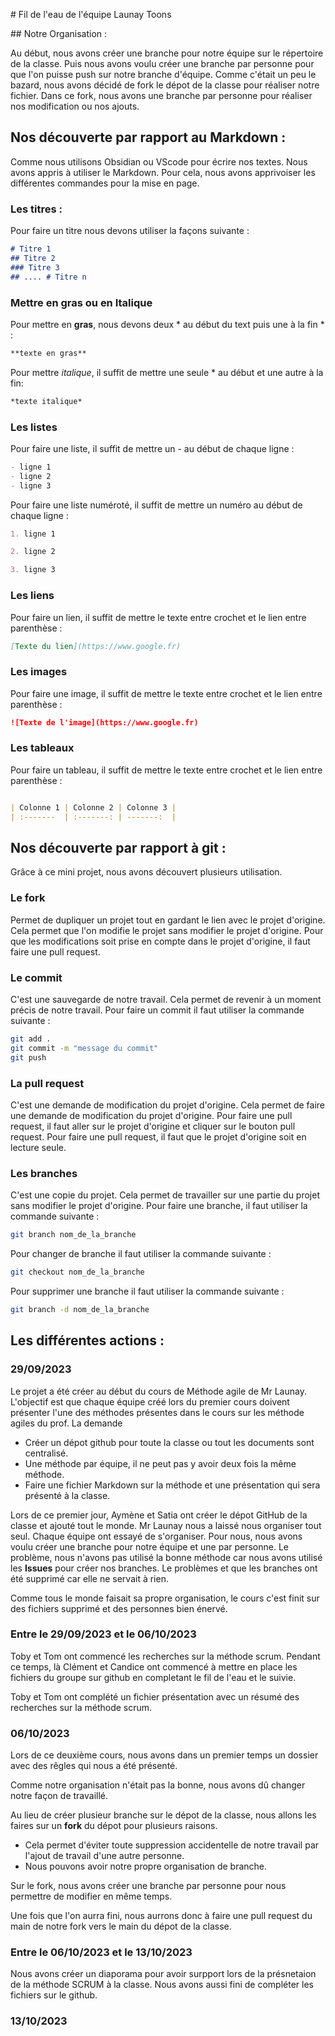 # Fil de l'eau  de l'équipe Launay Toons

## Notre Organisation :

Au début, nous avons créer une branche pour notre équipe sur le répertoire de la classe. Puis nous avons voulu créer une branche par personne pour que l'on puisse push sur notre branche d'équipe. 
Comme c'était un peu le bazard, nous avons décidé de fork le dépot de la classe pour réaliser notre fichier.
Dans ce fork, nous avons une branche par personne pour réaliser nos modification ou nos ajouts.

## Nos découverte par rapport au Markdown :

Comme nous utilisons Obsidian ou VScode pour écrire nos textes. Nous avons appris à utiliser le Markdown. Pour cela, nous avons apprivoiser les différentes commandes pour la mise en page. 

### Les titres : 

Pour faire un titre nous devons utiliser la façons suivante : 

```markdown
# Titre 1
## Titre 2 
### Titre 3 
## .... # Titre n
```

### Mettre en gras ou en Italique

Pour mettre en **gras**, nous devons deux \* au début du text puis une à la fin \* : 

```markdown
**texte en gras**
```

Pour mettre *italique*, il suffit de mettre une seule \* au début et une autre à la fin: 

```markdown
*texte italique*
```

### Les listes

Pour faire une liste, il suffit de mettre un - au début de chaque ligne : 

```markdown
- ligne 1
- ligne 2
- ligne 3
```

Pour faire une liste numéroté, il suffit de mettre un numéro au début de chaque ligne : 

```markdown
1. ligne 1

2. ligne 2

3. ligne 3
```

### Les liens

Pour faire un lien, il suffit de mettre le texte entre crochet et le lien entre parenthèse : 

```markdown
[Texte du lien](https://www.google.fr)
```

### Les images

Pour faire une image, il suffit de mettre le texte entre crochet et le lien entre parenthèse : 

```markdown
![Texte de l'image](https://www.google.fr)
```

### Les tableaux

Pour faire un tableau, il suffit de mettre le texte entre crochet et le lien entre parenthèse : 

```markdown

| Colonne 1 | Colonne 2 | Colonne 3 |
| :-------  | :-------: | -------:  |

```



## Nos découverte par rapport à git :

Grâce à ce mini projet, nous avons découvert plusieurs utilisation. 

### Le fork

Permet de dupliquer un projet tout en gardant le lien avec le projet d'origine. Cela permet que l'on modifie le projet sans modifier le projet d'origine. Pour que les modifications soit prise en compte dans le projet d'origine, il faut faire une pull request.

### Le commit

C'est une sauvegarde de notre travail. Cela permet de revenir à un moment précis de notre travail. Pour faire un commit il faut utiliser la commande suivante : 

```bash
git add .
git commit -m "message du commit"
git push
```

### La pull request

C'est une demande de modification du projet d'origine. Cela permet de faire une demande de modification du projet d'origine. Pour faire une pull request, il faut aller sur le projet d'origine et cliquer sur le bouton pull request.
Pour faire une pull request, il faut que le projet d'origine soit en lecture seule.

### Les branches

C'est une copie du projet. Cela permet de travailler sur une partie du projet sans modifier le projet d'origine. Pour faire une branche, il faut utiliser la commande suivante : 

```bash
git branch nom_de_la_branche
```

Pour changer de branche il faut utiliser la commande suivante : 

```bash
git checkout nom_de_la_branche
```

Pour supprimer une branche il faut utiliser la commande suivante : 

```bash
git branch -d nom_de_la_branche
```



## Les différentes actions :

### 29/09/2023

Le projet a été créer au début du cours de Méthode agile de Mr Launay. L'objectif est que chaque équipe créé lors du premier cours doivent présenter l'une des méthodes présentes dans le cours sur les méthode agiles du prof. 
La demande 

- Créer un dépot github pour toute la classe ou tout les documents sont centralisé. 
- Une méthode par équipe, il ne peut pas y avoir deux fois la même méthode.
- Faire une fichier Markdown sur la méthode et une présentation qui sera présenté à la classe. 

Lors de ce premier jour, Aymène et Satia ont créer le dépot GitHub de la classe et ajouté tout le monde. 
Mr Launay nous a laissé nous organiser tout seul. Chaque équipe ont essayé de s'organiser. 
Pour nous, nous avons voulu créer une branche pour notre équipe et une par personne. Le problème, nous n'avons pas utilisé la bonne méthode car nous avons utilisé les **Issues** pour créer nos branches. Le problèmes et que les branches ont été supprimé car elle ne servait à rien. 

Comme tous le monde faisait sa propre organisation, le cours c'est finit sur des fichiers supprimé et des personnes bien énervé. 


### Entre le 29/09/2023 et le 06/10/2023

Toby et Tom ont commencé les recherches sur la méthode scrum. 
Pendant ce temps, là Clément et Candice ont commencé à mettre en place les fichiers du groupe sur github en completant le fil de l'eau et le suivie. 

Toby et Tom ont complété un fichier présentation avec un résumé des recherches sur la méthode scrum.


### 06/10/2023

Lors de ce deuxième cours, nous avons dans un premier temps un dossier avec des rêgles qui nous a été présenté. 

Comme notre organisation n'était pas la bonne, nous avons dû changer notre façon de travaillé. 

Au lieu de créer plusieur branche sur le dépot de la classe, nous allons les faires sur un **fork** du dépot pour plusieurs raisons. 

- Cela permet d'éviter toute suppression accidentelle de notre travail par l'ajout de travail d'une autre personne. 
- Nous pouvons avoir notre propre organisation de branche. 

Sur le fork, nous avons créer une branche par personne pour nous permettre de modifier en même temps. 

Une fois que l'on aurra fini, nous aurrons donc à faire une pull request du main de notre fork vers le main du dépot de la classe. 

### Entre le 06/10/2023 et le 13/10/2023

Nous avons créer un diaporama pour avoir surpport lors de la présnetaion de la méthode SCRUM à la classe. 
Nous avons aussi fini de compléter les fichiers sur le github. 

### 13/10/2023


